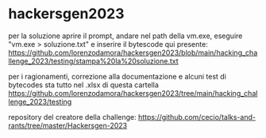 # hackersgen2023
per la soluzione aprire il prompt, andare nel path della vm.exe, eseguire "vm.exe > soluzione.txt" e inserire il bytescode qui presente:
https://github.com/lorenzodamora/hackersgen2023/blob/main/hacking_challenge_2023/testing/stampa%20la%20soluzione.txt

per i ragionamenti, correzione alla documentazione e alcuni test di bytecodes sta tutto nel .xlsx di questa cartella
https://github.com/lorenzodamora/hackersgen2023/tree/main/hacking_challenge_2023/testing

repository del creatore della challenge: 
https://github.com/cecio/talks-and-rants/tree/master/Hackersgen-2023
